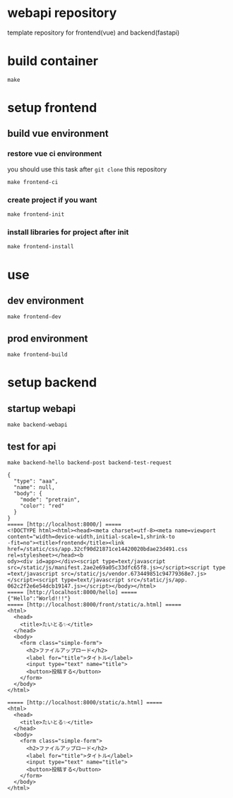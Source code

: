 # webapi repository
template repository for frontend(vue) and backend(fastapi)

# build container

```
make
```

# setup frontend

## build vue environment

### restore vue ci environment

you should use this task after `git clone` this repository

```
make frontend-ci
```
### create project if you want

```
make frontend-init
```

### install libraries for project after init

```
make frontend-install
```

# use

## dev environment

```
make frontend-dev
```

## prod environment

```
make frontend-build
```

# setup backend

## startup webapi

```
make backend-webapi
```

## test for api

```
make backend-hello backend-post backend-test-request
```

```
{                                                                                                                       
  "type": "aaa",                                                                                                        
  "name": null,                                                                                                         
  "body": {                                                                                                             
    "mode": "pretrain",                                                                                                 
    "color": "red"                                                                                                      
  }                                                                                                                     
}                                                                                                                       
===== [http://localhost:8000/] =====                                                                                    
<!DOCTYPE html><html><head><meta charset=utf-8><meta name=viewport content="width=device-width,initial-scale=1,shrink-to
-fit=no"><title>frontend</title><link href=/static/css/app.32cf90d21871ce14420020bdae23d491.css rel=stylesheet></head><b
ody><div id=app></div><script type=text/javascript src=/static/js/manifest.2ae2e69a05c33dfc65f8.js></script><script type
=text/javascript src=/static/js/vendor.673449851c94779368e7.js></script><script type=text/javascript src=/static/js/app.
062c2f2e6e54dcb19147.js></script></body></html>                                                                         
===== [http://localhost:8000/hello] =====                                                                               
{"Hello":"World!!!"}
===== [http://localhost:8000/front/static/a.html] =====
<html>
  <head>
    <title>たいとる✨</title>
  </head>
  <body>
    <form class="simple-form">
      <h2>ファイルアップロード</h2>
      <label for="title">タイトル</label>
      <input type="text" name="title">
      <button>投稿する</button>
    </form>
  </body>
</html>

===== [http://localhost:8000/static/a.html] =====
<html>
  <head>
    <title>たいとる✨</title>
  </head>
  <body>
    <form class="simple-form">
      <h2>ファイルアップロード</h2>
      <label for="title">タイトル</label>
      <input type="text" name="title">
      <button>投稿する</button>
    </form>
  </body>
</html>

```
